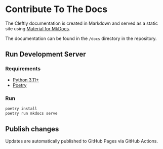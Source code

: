 # Contribute To The Docs

The Cleftly documentation is created in Markdown and served as a static site using [Material for MkDocs](https://squidfunk.github.io/mkdocs-material/).

The documentation can be found in the `/docs` directory in the repository.

## Run Development Server

### Requirements

- [Python 3.11+](https://www.python.org/downloads/)
- [Poetry](https://python-poetry.org/)

### Run

```bash
poetry install
poetry run mkdocs serve
```

## Publish changes

Updates are automatically published to GitHub Pages via GitHub Actions.
